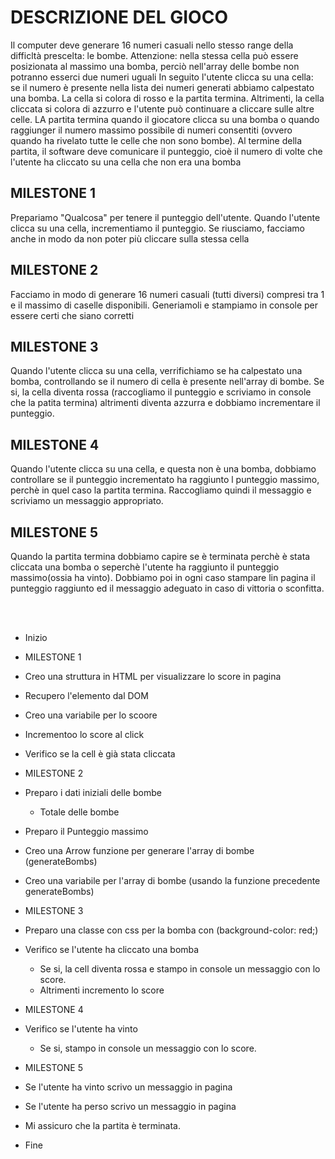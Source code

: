 # DESCRIZIONE DEL GIOCO

Il computer deve generare 16 numeri casuali nello stesso range della difficltà prescelta: le bombe. Attenzione: nella stessa cella può essere posizionata al massimo una bomba, perciò nell'array delle bombe non potranno esserci due numeri uguali
In seguito l'utente clicca su una cella: se il numero è presente nella lista dei numeri generati abbiamo calpestato una bomba. La cella si colora di rosso e la partita termina. Altrimenti, la cella cliccata si colora di azzurro e l'utente può continuare a cliccare sulle altre celle.
LA partita termina quando il giocatore clicca su una bomba o quando raggiunger il numero massimo possibile di numeri consentiti (ovvero quando ha rivelato tutte le celle che non sono bombe).
Al termine della partita, il software deve comunicare il punteggio, cioè il numero di volte che l'utente ha cliccato su una cella che non era una bomba

## MILESTONE 1

Prepariamo "Qualcosa" per tenere il punteggio dell'utente.
Quando l'utente clicca su una cella, incrementiamo il punteggio.
Se riusciamo, facciamo anche in modo da non poter più cliccare sulla stessa cella

## MILESTONE 2

Facciamo in modo di generare 16 numeri casuali (tutti diversi) compresi tra 1 e il massimo di caselle disponibili.
Generiamoli e stampiamo in console per essere certi che siano corretti

## MILESTONE 3

Quando l'utente clicca su una cella, verrifichiamo se ha calpestato una bomba, controllando se il numero di cella è presente nell'array di bombe.
Se si, la cella diventa rossa (raccogliamo il punteggio e scriviamo in console che la patita termina) altrimenti diventa azzurra e dobbiamo incrementare il punteggio.

## MILESTONE 4

Quando l'utente clicca su una cella, e questa non è una bomba, dobbiamo controllare se il punteggio incrementato ha raggiunto l punteggio massimo, perchè in quel caso la partita termina. Raccogliamo quindi il messaggio e scriviamo un messaggio appropriato.

## MILESTONE 5

Quando la partita termina dobbiamo capire se è terminata perchè è stata cliccata una bomba o seperchè l'utente ha raggiunto il punteggio massimo(ossia ha vinto). Dobbiamo poi in ogni caso stampare lin pagina il punteggio raggiunto ed il messaggio adeguato in caso di vittoria o sconfitta.

<br>
<br>

- Inizio

- MILESTONE 1
- Creo una struttura in HTML per visualizzare lo score in pagina
- Recupero l'elemento dal DOM
- Creo una variabile per lo scoore
- Incrementoo lo score al click
- Verifico se la cell è già stata cliccata
- MILESTONE 2
- Preparo i dati iniziali delle bombe
  - Totale delle bombe
- Preparo il Punteggio massimo
- Creo una Arrow funzione per generare l'array di bombe (generateBombs)
- Creo una variabile per l'array di bombe (usando la funzione precedente generateBombs)
- MILESTONE 3
- Preparo una classe con css per la bomba con (background-color: red;)
- Verifico se l'utente ha cliccato una bomba
  - Se si, la cell diventa rossa e stampo in console un messaggio con lo score.
  - Altrimenti incremento lo score
- MILESTONE 4
- Verifico se l'utente ha vinto
  - Se si, stampo in console un messaggio con lo score.
- MILESTONE 5
- Se l'utente ha vinto scrivo un messaggio in pagina
- Se l'utente ha perso scrivo un messaggio in pagina
- Mi assicuro che la partita è terminata.
- Fine
